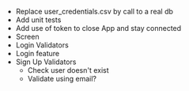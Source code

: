 - Replace user_credentials.csv by call to a real db
- Add unit tests
- Add use of token to close App and stay connected
- Screen
- Login Validators
- Login feature
- Sign Up Validators
    - Check user doesn't exist
    - Validate using email?

